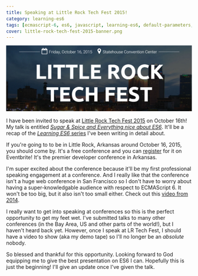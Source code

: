 ```yaml
---
title: Speaking at Little Rock Tech Fest 2015!
category: learning-es6
tags: [ecmascript-6, es6, javascript, learning-es6, default-parameters, rest-parameters, rest-operator, spread-operator]
cover: little-rock-tech-fest-2015-banner.png
---
```


![Little Rock Tech Fest 2015 banner](little-rock-tech-fest-2015-banner.png)

I have been invited to speak at [Little Rock Tech Fest 2015](http://lrtechfest.com/) on October 16th! My talk is entitled [_Sugar & Spice and Everything nice about ES6_](http://lrtechfest.com/speakerdetails#Ben-Ilegbodu). It'll be a recap of the [_Learning ES6_ series](/learning-es6-series/) I've been writing in detail about.

If you're going to to be in Little Rock, Arkansas around October 16, 2015, you should come by. It's a free conference and you can [register](https://www.eventbrite.com/e/little-rock-tech-fest-2015-tickets-18030509740) for it on Eventbrite! It's the premier developer conference in Arkansas.

I'm super excited about the conference because it'll be my first professional speaking engagement at a conference. And I really like that the conference isn't a huge web conference in San Francisco so I don't have to worry about having a super-knowledgable audience with respect to ECMAScript 6. It won't be too big, but it also isn't too small either. Check out this [video from 2014](https://vimeo.com/108535414).

I really want to get into speaking at conferences so this is the perfect opportunity to get my feet wet. I've submitted talks to many other conferences (in the Bay Area, US and other parts of the world!), but I haven't heard back yet. However, once I speak at LR Tech Fest, I should have a video to show (aka my demo tape) so I'll no longer be an _absolute_ nobody.

So blessed and thankful for this opportunity. Looking forward to God equipping me to give the best presentation on ES6 I can. Hopefully this is just the beginning! I'll give an update once I've given the talk.

